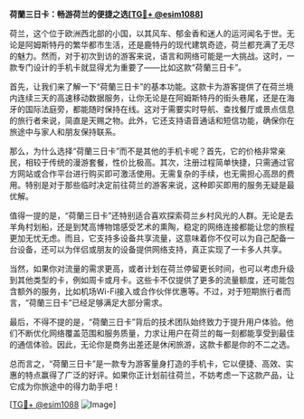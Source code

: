 **荷蘭三日卡：畅游荷兰的便捷之选[[TG💪+ @esim1088](https://t.me/s/esim1088)]**

荷兰，这个位于欧洲西北部的小国，以其风车、郁金香和迷人的运河闻名于世。无论是阿姆斯特丹的繁华都市生活，还是鹿特丹的现代建筑奇迹，荷兰都充满了无尽的魅力。然而，对于初次到访的游客来说，语言和网络可能是一大挑战。这时，一款专门设计的手机卡就显得尤为重要了——比如这款“荷蘭三日卡”。

首先，让我们来了解一下“荷蘭三日卡”的基本功能。这款卡为游客提供了在荷兰境内连续三天的高速移动数据服务，让你无论是在阿姆斯特丹的街头巷尾，还是在海牙的国际法庭旁，都能随时保持在线。这对于需要实时导航、查找餐厅或景点信息的旅行者来说，简直是天赐之物。此外，它还支持语音通话和短信功能，确保你在旅途中与家人和朋友保持联系。

那么，为什么选择“荷蘭三日卡”而不是其他的手机卡呢？首先，它的价格非常亲民，相较于传统的漫游套餐，性价比极高。其次，注册过程简单快捷，只需通过官方网站或合作平台进行购买即可激活使用。无需复杂的手续，也无需担心高昂的费用。特别是对于那些临时决定前往荷兰的游客来说，这种即买即用的服务无疑是最优解。

值得一提的是，“荷蘭三日卡”还特别适合喜欢探索荷兰乡村风光的人群。无论是去羊角村划船，还是到梵高博物馆感受艺术的熏陶，稳定的网络连接都能让您的旅程更加无忧无虑。而且，它支持多设备共享流量，这意味着你不仅可以为自己配备一台设备，还可以为伴侣或朋友的设备提供网络支持，真正实现了一卡多人共享。

当然，如果你对流量的需求更高，或者计划在荷兰停留更长时间，也可以考虑升级到其他类型的卡，例如周卡或月卡。这些卡不仅提供了更多的流量额度，还可能包含额外的服务，比如机场Wi-Fi接入或合作伙伴优惠等。不过，对于短期旅行者而言，“荷蘭三日卡”已经足够满足大部分需求。

最后，不得不提的是，“荷蘭三日卡”背后的技术团队始终致力于提升用户体验。他们不断优化网络覆盖范围和服务质量，力求让用户在荷兰的每一刻都能享受到最佳的通信体验。因此，无论你是商务出差还是休闲旅游，这款卡都是你的不二之选。

总而言之，“荷蘭三日卡”是一款专为游客量身打造的手机卡，它以便捷、高效、实惠的特点赢得了广泛的好评。如果你正计划前往荷兰，不妨考虑一下这款产品，让它成为你旅途中的得力助手吧！

[[TG💪+ @esim1088](https://t.me/s/esim1088) ![Image](https://i.postimg.cc/4NQfJmqS/Snipaste-2025-05-13-00-14-12.png)]